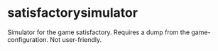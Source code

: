 # satisfactorysimulator
Simulator for the game satisfactory. Requires a dump from the game-configuration. Not user-friendly.

